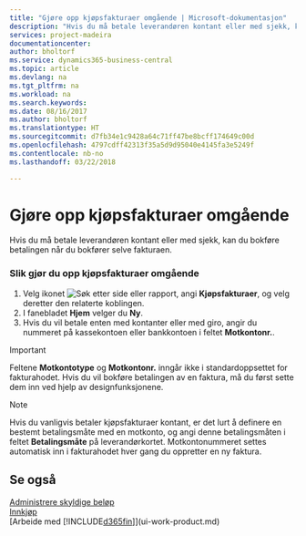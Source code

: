 ```yaml
---
title: "Gjøre opp kjøpsfakturaer omgående | Microsoft-dokumentasjon"
description: "Hvis du må betale leverandøren kontant eller med sjekk, kan du utføre den nødvendige bokføringen når du bokfører selve fakturaen."
services: project-madeira
documentationcenter: 
author: bholtorf
ms.service: dynamics365-business-central
ms.topic: article
ms.devlang: na
ms.tgt_pltfrm: na
ms.workload: na
ms.search.keywords: 
ms.date: 08/16/2017
ms.author: bholtorf
ms.translationtype: HT
ms.sourcegitcommit: d7fb34e1c9428a64c71ff47be8bcff174649c00d
ms.openlocfilehash: 4797cdff42313f35a5d9d95040e4145fa3e5249f
ms.contentlocale: nb-no
ms.lasthandoff: 03/22/2018

---
```

# <a name="settle-purchase-invoices-promptly"></a>Gjøre opp kjøpsfakturaer omgående
Hvis du må betale leverandøren kontant eller med sjekk, kan du bokføre betalingen når du bokfører selve fakturaen.  
  
### <a name="to-settle-purchase-invoices-promptly"></a>Slik gjør du opp kjøpsfakturaer omgående  
1. Velg ikonet ![Søk etter side eller rapport](media/ui-search/search_small.png "Søk etter side eller rapport"), angi **Kjøpsfakturaer**, og velg deretter den relaterte koblingen.  
2. I fanebladet **Hjem** velger du **Ny**.  
3.  Hvis du vil betale enten med kontanter eller med giro, angir du nummeret på kassekontoen eller bankkontoen i feltet **Motkontonr.**.  
  
> [!IMPORTANT]  
>  Feltene **Motkontotype** og **Motkontonr.** inngår ikke i standardoppsettet for fakturahodet. Hvis du vil bokføre betalingen av en faktura, må du først sette dem inn ved hjelp av designfunksjonene.  
  
> [!NOTE]  
>  Hvis du vanligvis betaler kjøpsfakturaer kontant, er det lurt å definere en bestemt betalingsmåte med en motkonto, og angi denne betalingsmåten i feltet **Betalingsmåte** på leverandørkortet. Motkontonummeret settes automatisk inn i fakturahodet hver gang du oppretter en ny faktura.  
  
## <a name="see-also"></a>Se også  
[Administrere skyldige beløp](payables-manage-payables.md)  
[Innkjøp](purchasing-manage-purchasing.md)  
[Arbeide med [!INCLUDE[d365fin](includes/d365fin_md.md)]](ui-work-product.md)
